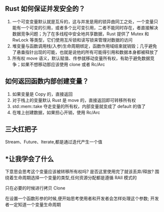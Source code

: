 ## Rust 如何保证并发安全的？

1. 一个可变变量默认就是互斥的，这与并发是用的锁异曲同工之处，一个变量只能有一个可变的引用，或者多个比可变引用，二者不能同时存在，者直接解决数据竞争问题；为了在多线程中安全地共享数据，Rust 提供了 Mutex 和 RwLock 等类型，它们使用互斥锁和读写锁来管理对数据的访问
2. 堆变量与函数调用栈(入参)生命周期绑定，函数作用域结束就销毁；几乎避免了悬垂指针出现的可能，也就是说他的所有可能得引用和数据本身都被释放了
3. 所有权 move 语义，默认赋值、传参就移动变量所有权，有助于避免数据竞争；如果不想移动那应该使用 clone 或者 Rc/Arc

## 如何返回函数内部创建变量？

1. 如果变量是 Copy 的，直接返回
2. 对于栈上的变量默认 Rust 是 move 的，直接返回即可转移所有权
3. std::mem::take 夺走变量的所有权，内部变量就变成了 default 的值了
4. 在堆上创建数据，如果担心开销，使用 Rc/Arc

## 三大扛把子

Stream、Future、Iterate,都是通过迭代产生一个值

## \*让我学会了什么

下意思会思考这个变量应该被转移所有权吗? 是否这里使用完了就该丢弃/释放?
围绕着生命周期选择一个变量的类型,任何资源分配都是遵循 RAII 模式的

只在必要的时候进行拷贝 Clone

在设置一个函数形参的时候,便开始思考使用者和开发者会怎样处理这个参数; 开发者一定知道一个变量生命周期
